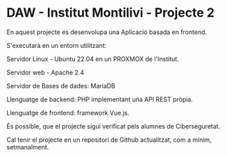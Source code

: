 # DAW - Institut Montilivi - Projecte 2
En aquest projecte es desenvolupa una Aplicació basada en frontend.

S'executarà en un entorn utilitzant:

Servidor Linux - Ubuntu 22.04 en un PROXMOX de l'Institut.

Servidor web - Apache 2.4

Servidor de Bases de dades: MariaDB

Llenguatge de backend: PHP implementant una API REST pròpia.

Llenguatge de frontend: framework Vue.js.

És possible, que el projecte sigui verificat pels alumnes de Ciberseguretat.

Cal tenir el projecte en un repositori de Github actualitzat, com a mínim, setmanalment.

